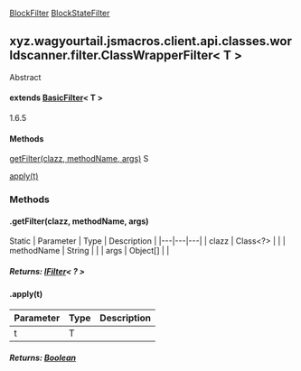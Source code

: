 
[BlockFilter](1.9.2/xyz/wagyourtail/jsmacros/client/api/classes/worldscanner/filter/impl/BlockFilter.html) [BlockStateFilter](1.9.2/xyz/wagyourtail/jsmacros/client/api/classes/worldscanner/filter/impl/BlockStateFilter.html)

xyz.wagyourtail.jsmacros.client.api.classes.worldscanner.filter.ClassWrapperFilter< T >
---------------------------------------------------------------------------------------

Abstract
#### extends [BasicFilter](1.9.2/xyz/wagyourtail/jsmacros/client/api/classes/worldscanner/filter/BasicFilter.html)< T >

1.6.5

#### Methods

[getFilter(clazz, methodName, args)](#getFilter-Class-String-Object[]-)
S


[apply(t)](#apply-T-)



### Methods

#### .getFilter(clazz, methodName, args)

Static
| Parameter | Type | Description |
|---|---|---|
| clazz | Class<?> |  |
| methodName | String |  |
| args | Object[] |  |

##### Returns: [IFilter](1.9.2/xyz/wagyourtail/jsmacros/client/api/classes/worldscanner/filter/api/IFilter.html)< ? >



#### .apply(t)

| Parameter | Type | Description |
|---|---|---|
| t | T |  |

##### Returns: [Boolean](https://docs.oracle.com/javase/8/docs/api/index.html?java/lang/Boolean.html)




